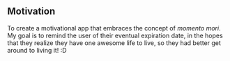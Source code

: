 ## Motivation

To create a motivational app that embraces the concept of *momento mori*.
My goal is to remind the user of their eventual expiration date, in the hopes that they realize they have one awesome life to live, so they had better get around to living it! :D 
